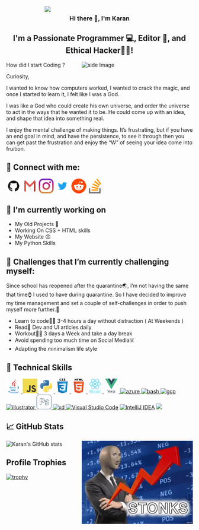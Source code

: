 <img align="right" width="400" src="https://hellofuture.orange.com/app/uploads/2021/04/home-HF_GA-1920x1080-CYBERSECU.gif">

<h3 align="center">
Hi there 👋, I'm Karan
</h3>

<h2 align="center">
I'm a Passionate Programmer 💻, Editor 📸, and Ethical Hacker🧑‍💻!
</h2> 


<img src="https://github.com/Network-Karan/Network-Karan/blob/main/Why%20are%20you%20coding.gif" alt="side Image" align="right" width="300" height="auto" />

How did I start Coding ?

Curiosity, 

I wanted to know how computers worked, I wanted to crack the magic, and once I started to learn it, I felt like I was a God.	

I was like a God who could create his own universe, and order the universe to act in the ways that he wanted it to be. He could come up with an idea, and shape that idea into something real.

I enjoy the mental challenge of making things. It’s frustrating, but if you have an end goal in mind, and have the persistence, to see it through then you can get past the frustration and enjoy the “W” of seeing your idea come into fruition.  


## 🤝 Connect with me:

<p align="left"> <a href="https://github.com/Network-Karan/" target="_blank"> <img src=https://github.com/Network-Karan/Network-Karan/blob/main/Logo_Modules/Github.png alt="Github logo" width="40" height="40"/></a> <a href="https://mail.google.com/mail/u/0/#inbox" target="_blank"> <img src=https://github.com/Network-Karan/Network-Karan/blob/main/Logo_Modules/Gmail.png alt="Gmail logo" width="40" height="40"/></a> <a href="https://www.instagram.com/_kxraaaan_/" target="_blank"> <img src=https://github.com/Network-Karan/Network-Karan/blob/main/Logo_Modules/Instagram.png alt="Instagram logo" width="40" height="40"/></a> <a href="https://twitter.com/Network_Karan" target="_blank"> <img src=Logo_Modules/Twitter.png alt="Twitter logo" width="40" height="40"/></a> <a href="https://www.reddit.com/user/oEsctasy/" target="_blank"> <img src=https://github.com/Network-Karan/Network-Karan/blob/main/Logo_Modules/Reddit.png alt="Github logo" width="40" height="40"/></a> <a href="https://stackoverflow.com/users/17293082/twisty" target="_blank"> <img src=https://github.com/Network-Karan/Network-Karan/blob/main/Logo_Modules/Stackoverflow.svg alt="Github logo" width="40" height="40"/></a>

## 🔭 I'm currently working on
* My Old Projects 💫
* Working On CSS + HTML skills
* My Website 😍
* My Python Skills

## 🌱 Challenges that I’m currently challenging myself: 
Since school has reopened after the quarantine:earth_asia:, I’m not having the same that time:watch: I used to have during quarantine. So I have decided to improve my time management and set a couple of self-challenges in order to push myself more further.:running:

* Learn to code:man_technologist: 3-4 hours a day without distraction ( At Weekends ) 
* Read:newspaper: Dev and UI articles daily 
* Workout:weight_lifting_man: 3 days a Week and take a day break 
* Avoid spending too much time on Social Media:skull_and_crossbones:
* Adapting the minimalism life style 

## 💼 Technical Skills

<p align="left"> <a href="https://www.java.com" target="_blank"> <img src="https://raw.githubusercontent.com/devicons/devicon/master/icons/java/java-original.svg" alt="java" width="40" height="40"/> </a> <a href="https://developer.mozilla.org/en-US/docs/Web/JavaScript" target="_blank"> <img src="https://raw.githubusercontent.com/devicons/devicon/master/icons/javascript/javascript-original.svg" alt="javascript" width="40" height="40"/> </a> <a href="https://www.python.org" target="_blank"> <img src="https://raw.githubusercontent.com/devicons/devicon/master/icons/python/python-original.svg" alt="python" width="40" height="40"/> </a> <a href="https://www.w3schools.com/css/" target="_blank"> <img src="https://raw.githubusercontent.com/devicons/devicon/master/icons/css3/css3-original-wordmark.svg" alt="css3" width="40" height="40"/> </a> <a href="https://www.w3.org/html/" target="_blank"> <img src="https://raw.githubusercontent.com/devicons/devicon/master/icons/html5/html5-original-wordmark.svg" alt="html5" width="40" height="40"/> </a> <a href="https://reactjs.org/" target="_blank"> <img src="https://raw.githubusercontent.com/devicons/devicon/master/icons/react/react-original-wordmark.svg" alt="react" width="40" height="40"/> </a> <a href="https://vuejs.org/" target="_blank"> <img src="https://raw.githubusercontent.com/devicons/devicon/master/icons/vuejs/vuejs-original-wordmark.svg" alt="vuejs" width="40" height="40"/> </a> <a href="https://azure.microsoft.com/en-in/" target="_blank"> <img src="https://www.vectorlogo.zone/logos/microsoft_azure/microsoft_azure-icon.svg" alt="azure" width="40" height="40"/> </a> <a href="https://www.gnu.org/software/bash/" target="_blank"> <img src="https://www.vectorlogo.zone/logos/gnu_bash/gnu_bash-icon.svg" alt="bash" width="40" height="40"/> </a> <a href="https://cloud.google.com" target="_blank"> <img src="https://www.vectorlogo.zone/logos/google_cloud/google_cloud-icon.svg" alt="gcp" width="40" height="40"/> </a> <a href="https://www.adobe.com/in/products/illustrator.html" target="_blank"> <img src="https://www.vectorlogo.zone/logos/adobe_illustrator/adobe_illustrator-icon.svg" alt="illustrator" width="40" height="40"/> </a> <a href="https://www.photoshop.com/en" target="_blank"> <img src="https://raw.githubusercontent.com/devicons/devicon/master/icons/photoshop/photoshop-line.svg" alt="photoshop" width="40" height="40"/> </a> <a href="https://www.adobe.com/products/xd.html" target="_blank"> <img src="https://cdn.worldvectorlogo.com/logos/adobe-xd.svg" alt="xd" width="40" height="40"/> </a> <a href = "https://code.visualstudio.com/"><img height="40" src="https://upload.wikimedia.org/wikipedia/commons/thumb/9/9a/Visual_Studio_Code_1.35_icon.svg/1200px-Visual_Studio_Code_1.35_icon.svg.png" alt="Visual Studio Code"></a> <a href = "https://www.jetbrains.com/idea/"><img height="40" src="https://upload.wikimedia.org/wikipedia/commons/thumb/9/9c/IntelliJ_IDEA_Icon.svg/96px-IntelliJ_IDEA_Icon.svg.png" alt="IntelliJ IDEA"></a>
<a href = "https://www.jetbrains.com/pycharm/"><img height="40" src="https://resources.jetbrains.com/storage/products/pycharm/img/meta/pycharm_logo_300x300.png"></a>

## 📈 GitHub Stats
 
<img src="https://github.com/Network-Karan/Network-Karan/blob/main/stonks-up-stongs.gif" alt="side Image" align="right" width="300" height="auto" />

![Karan's GitHub stats](https://github-readme-stats.vercel.app/api?username=Network-Karan&show_icons=true&theme=dark)

## Profile Trophies
[![trophy](https://github-profile-trophy.vercel.app/?username=Network-Karan)](https://github.com/ryo-ma/github-profile-trophy)





  
  
